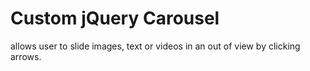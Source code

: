 #  Custom jQuery Carousel

allows user to slide images, text or videos in an out of view by clicking arrows.